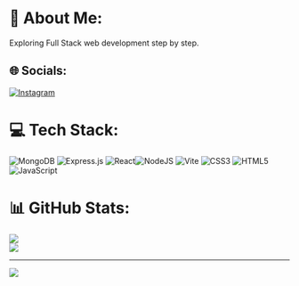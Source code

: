 # 💫 About Me:
Exploring Full Stack web development step by step.


## 🌐 Socials:
[![Instagram](https://img.shields.io/badge/Instagram-%23E4405F.svg?logo=Instagram&logoColor=white)](https://instagram.com/rikyy_zf) 

# 💻 Tech Stack:
 ![MongoDB](https://img.shields.io/badge/MongoDB-%234ea94b.svg?style=for-the-badge&logo=mongodb&logoColor=white) ![Express.js](https://img.shields.io/badge/express.js-%23404d59.svg?style=for-the-badge&logo=express&logoColor=%2361DAFB) ![React](https://img.shields.io/badge/react-%2320232a.svg?style=for-the-badge&logo=react&logoColor=%2361DAFB)![NodeJS](https://img.shields.io/badge/node.js-6DA55F?style=for-the-badge&logo=node.js&logoColor=white) ![Vite](https://img.shields.io/badge/vite-%23646CFF.svg?style=for-the-badge&logo=vite&logoColor=white) ![CSS3](https://img.shields.io/badge/css3-%231572B6.svg?style=for-the-badge&logo=css3&logoColor=white) ![HTML5](https://img.shields.io/badge/html5-%23E34F26.svg?style=for-the-badge&logo=html5&logoColor=white) ![JavaScript](https://img.shields.io/badge/javascript-%23323330.svg?style=for-the-badge&logo=javascript&logoColor=%23F7DF1E)
# 📊 GitHub Stats:

![](https://github-readme-streak-stats.herokuapp.com/?user=Riki-Zf&theme=dark&hide_border=true)<br/>
![](https://github-readme-stats.vercel.app/api/top-langs/?username=Riki-Zf&theme=dark&hide_border=true&include_all_commits=false&count_private=false&layout=compact)



---
[![](https://visitcount.itsvg.in/api?id=Riki-Zf&icon=0&color=0)](https://visitcount.itsvg.in)

<!-- Proudly created with GPRM ( https://gprm.itsvg.in ) -->
